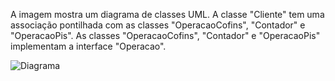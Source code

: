 A imagem mostra um diagrama de classes UML. A classe "Cliente" tem uma associação pontilhada com as classes "OperacaoCofins", "Contador" e "OperacaoPis". As classes "OperacaoCofins", "Contador" e "OperacaoPis" implementam a interface "Operacao".

![](./docs/diagram.jpg?raw=true "Diagrama")
